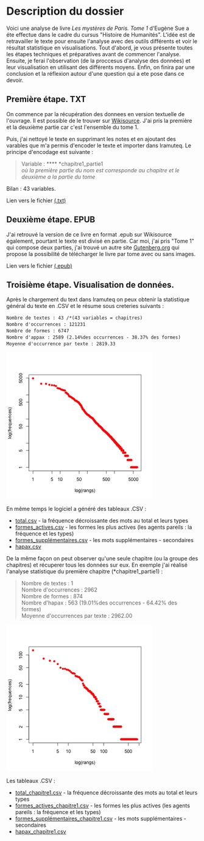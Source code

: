 # Description du dossier
Voici une analyse de livre _Les mystères de Paris. Tome 1_ d'Eugène Sue a éte effectue dans le cadre du cursus "Histoire de Humanités". L'idée est de retravailler le texte pour ensuite l'analyse avec des outils différents et voir le résultat statistique en visualisations. Tout d'abord, je vous présente toutes les étapes techniques et préparatives avant de commencer l'analyse. Ensuite, je ferai l'observation (de la proccesus d'analyse des données) et leur visualisation en utilisant des différents moyens. Enfin, on finira par une conclusion et la réflexion autour d'une question qui a ete pose dans ce devoir. 

## Première étape. TXT
On commence par la récupération des donnees en version textuelle de l'ouvrage. Il est possible de le trouver sur [Wikisource](https://fr.wikisource.org/wiki/Les_Mystères_de_Paris). J'ai pris la première et la deuxième partie car c'est l'ensemble du tome 1.

Puis, j'ai nettoyé le texte en supprimant les notes et en ajoutant des varables que m'a permis d'encoder le texte et importer dans Iramuteq. Le principe d'encodage est suivante :

> Variable : **** *chapitre1_partie1 <br>
> _où la première partie du nom est corresponde au chapitre et le deuxième a la partie du tome_

Bilan : 43 variables.

Lien vers le fichier [(.txt)](https://github.com/soniyabbas/ABBAS_Soniya_LesMysteresdeParis/blob/master/Eugene_Sue_%20Les_Myste%CC%80res_de_Paris.txt)

## Deuxième étape. EPUB
J'ai retrouvé la version de ce livre en format .epub sur Wikisource également, pourtant le texte est divisé en partie. Car moi, j'ai pris "Tome 1" qui compose deux parties, j'ai trouvé un autre site [Gutenberg.org](http://www.gutenberg.org/ebooks/18921) qui propose la possibilité de télécharger le livre par tome avec ou sans images. 

Lien vers le fichier [(.epub)](https://github.com/soniyabbas/ABBAS_Soniya_les_mysteres_de_paris/blob/master/Les_Mysteres_de_Paris_tome_1.epub)

## Troisième étape. Visualisation de données. 

Après le chargement du text dans Iramuteq on peux obtenir la statistique général du texte en .CSV et le résume sous creteries suivants :

```xml
Nombre de textes : 43 /*(43 variables = chapitres)
Nombre d'occurrences : 121231
Nombre de formes : 6747
Nombre d'appax : 2589 (2.14%des occurrences - 38.37% des formes)
Moyenne d'occurrence par texte : 2819.33
```
![Resume](https://github.com/soniyabbas/ABBAS_Soniya_LesMysteresdeParis/blob/master/visualisations/resume.png)

En même temps le logiciel a généré des tableaux .CSV :

- [total.csv](https://github.com/soniyabbas/ABBAS_Soniya_LesMysteresdeParis/blob/master/fichiers%20CSV/total.csv) - la fréquence décroissante des mots au total et leurs types 
- [formes_actives.csv](https://github.com/soniyabbas/ABBAS_Soniya_LesMysteresdeParis/blob/master/fichiers%20CSV/formes_actives.csv) - les formes les plus actives (les agents pareils : la fréquence et les types)
- [formes_supplémentaires.csv](https://github.com/soniyabbas/ABBAS_Soniya_LesMysteresdeParis/blob/master/fichiers%20CSV/formes_supple%CC%81mentaires.csv) - les mots supplémentaires - secondaires 
- [hapax.csv](https://github.com/soniyabbas/ABBAS_Soniya_LesMysteresdeParis/blob/master/fichiers%20CSV/hapax.csv)

De la même façon on peut observer qu'une seule chapitre (ou la groupe des chapitres) et récuperer tous les données sur eux. En exemple j'ai réalisé l'analyse statistique du première chapitre (*chapitre1_partie1) : 

> Nombre de textes : 1 <br>
> Nombre d'occurrences : 2962 <br>
> Nombre de formes : 874 <br>
> Nombre d'hapax : 563 (19.01%des occurrences - 64.42% des formes) <br>
> Moyenne d'occurrences par texte : 2962.00 <br>

![Resume_chapitre1](https://github.com/soniyabbas/ABBAS_Soniya_LesMysteresdeParis/blob/master/visualisations/resume_chapitre1.png)

Les tableaux .CSV : 

- [total_chapitre1.csv](https://github.com/soniyabbas/ABBAS_Soniya_LesMysteresdeParis/blob/master/fichiers%20CSV/total_chapitre1.csv) - la fréquence décroissante des mots au total et leurs types 
- [formes_actives_chapitre1.csv](https://github.com/soniyabbas/ABBAS_Soniya_LesMysteresdeParis/blob/master/fichiers%20CSV/formes_actives_chapitre1.csv) - les formes les plus actives (les agents pareils : la fréquence et les types)
- [formes_supplémentaires_chapitre1.csv](https://github.com/soniyabbas/ABBAS_Soniya_LesMysteresdeParis/blob/master/fichiers%20CSV/formes_supple%CC%81mentaires_chapitre1.csv) - les mots supplémentaires - secondaires 
- [hapax_chapitre1.csv](https://github.com/soniyabbas/ABBAS_Soniya_LesMysteresdeParis/blob/master/fichiers%20CSV/hapax_chapitre1.csv)
